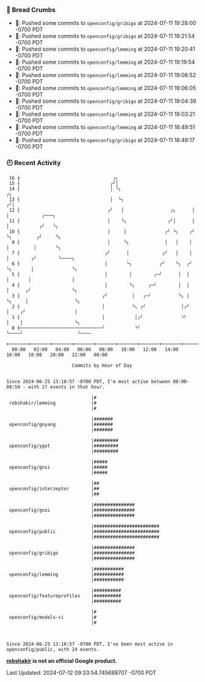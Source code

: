 ### 🍞 Bread Crumbs

 * 🚢: Pushed some commits to `openconfig/gribigo` at 2024-07-11 19:28:00 -0700 PDT
 * 🚢: Pushed some commits to `openconfig/gribigo` at 2024-07-11 19:21:54 -0700 PDT
 * 🚢: Pushed some commits to `openconfig/lemming` at 2024-07-11 19:20:41 -0700 PDT
 * 🚢: Pushed some commits to `openconfig/lemming` at 2024-07-11 19:19:54 -0700 PDT
 * 🚢: Pushed some commits to `openconfig/lemming` at 2024-07-11 19:06:52 -0700 PDT
 * 🚢: Pushed some commits to `openconfig/lemming` at 2024-07-11 19:06:05 -0700 PDT
 * 🚢: Pushed some commits to `openconfig/gribigo` at 2024-07-11 19:04:39 -0700 PDT
 * 🚢: Pushed some commits to `openconfig/lemming` at 2024-07-11 19:03:21 -0700 PDT
 * 🚢: Pushed some commits to `openconfig/lemming` at 2024-07-11 18:49:51 -0700 PDT
 * 🚢: Pushed some commits to `openconfig/gribigo` at 2024-07-11 18:49:17 -0700 PDT

### 🕘 Recent Activity
```
 16 ┼                                  ╭╮
 15 ┤                                 ╭╯│
 14 ┤                                 │ ╰╮                           ╭╮
 13 ┤                                 │  ╰╮                         ╭╯│
 12 ┤                                ╭╯   │                 ╭╮      │ │            ╭───╮
 11 ┤                                │    ╰╮               ╭╯│      │ │           ╭╯   ╰╮
 10 ┤                                │     │              ╭╯ ╰╮    ╭╯ ╰╮         ╭╯     ╰╮
  9 ┤                                │     ╰╮             │   │    │   │         │       ╰╮
  7 ┤                               ╭╯      │            ╭╯   │    │   │        ╭╯        ╰────╮
  6 ┤                               │       ╰╮          ╭╯    ╰╮  ╭╯   ╰╮       │              ╰╮
  5 ┤                               │        │        ╭─╯      │  │     │       │               │
  4 ┤                               │        ╰╮     ╭─╯        │  │     │      ╭╯               ╰╮
  3 ┤                              ╭╯         │   ╭─╯          ╰╮ │     ╰╮     │                 ╰╮
  2 ┤                              │          ╰╮ ╭╯             │╭╯      │    ╭╯                  │
  1 ┤                              │           │╭╯              ╰╯       │    │                   ╰╮
  0 ┼──────────────────────────────╯           ╰╯                        ╰────╯                    ╰────
    +───────+───────+───────+───────+───────+───────+───────+───────+───────+───────+───────+───────+────
  00:00   02:00   04:00   06:00   08:00   10:00   12:00   14:00   16:00   18:00   20:00   22:00   00:00   

						Commits by Hour of Day


Since 2024-06-25 13:18:57 -0700 PDT, I'm most active between 08:00-08:59 - with 17 events in that hour.

```



```
                               |#
 robshakir/lemming             |#
                               |#

                               |#######
 openconfig/goyang             |#######
                               |#######

                               |#########
 openconfig/ygot               |#########
                               |#########

                               |#####
 openconfig/gnsi               |#####
                               |#####

                               |##
 openconfig/interzeptor        |##
                               |##

                               |###############
 openconfig/gnoi               |###############
                               |###############

                               |########################
 openconfig/public             |########################
                               |########################

                               |###############
 openconfig/gribigo            |###############
                               |###############

                               |###########
 openconfig/lemming            |###########
                               |###########

                               |##########
 openconfig/featureprofiles    |##########
                               |##########

                               |#
 openconfig/models-ci          |#
                               |#



Since 2024-06-25 13:18:57 -0700 PDT, I've been most active in openconfig/public, with 24 events.

```
**[robshakir](mailto:robjs@google.com) is not an official Google product.**  


Last Updated: 2024-07-12 09:33:54.745688707 -0700 PDT
